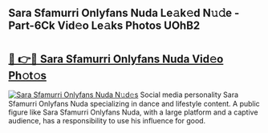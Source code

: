 ## Sara Sfamurri Onlyfans Nuda Le𝚊k𝚎d N𝚞𝚍e - Part-6Ck Vid𝚎o Le𝚊ks Photos UOhB2

# <h2><a href="http://fbde2q.evod.top/?m=Sara+Sfamurri+Onlyfans+Nuda">🔗 👉🔴 Sara Sfamurri Onlyfans Nuda Vid𝚎o Ph𝚘t𝚘s</a></h2>

[![Sara Sfamurri Onlyfans Nuda N𝚞d𝚎s](https://i.imgur.com/8V9OHl7.gif)](http://fbde2q.evod.top/?m=Sara+Sfamurri+Onlyfans+Nuda)
Social media personality Sara Sfamurri Onlyfans Nuda specializing in dance and lifestyle content. A public figure like Sara Sfamurri Onlyfans Nuda, with a large platform and a captive audience, has a responsibility to use his influence for good. 
